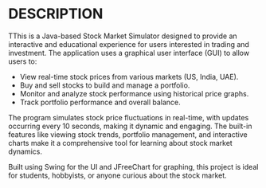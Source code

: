 # DESCRIPTION

TThis is a Java-based Stock Market Simulator designed to provide an interactive and educational experience for users interested in trading and investment. The application uses a graphical user interface (GUI) to allow users to:

- View real-time stock prices from various markets (US, India, UAE).
- Buy and sell stocks to build and manage a portfolio.
- Monitor and analyze stock performance using historical price graphs.
- Track portfolio performance and overall balance.

The program simulates stock price fluctuations in real-time, with updates occurring every 10 seconds, making it dynamic and engaging. The built-in features like viewing stock trends, portfolio management, and interactive charts make it a comprehensive tool for learning about stock market dynamics.

Built using Swing for the UI and JFreeChart for graphing, this project is ideal for students, hobbyists, or anyone curious about the stock market.
